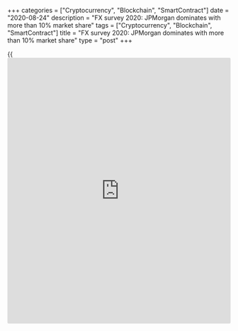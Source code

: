+++
categories = ["Cryptocurrency", "Blockchain", "SmartContract"]
date = "2020-08-24"
description = "FX survey 2020: JPMorgan dominates with more than 10% market share"
tags = ["Cryptocurrency", "Blockchain", "SmartContract"]
title = "FX survey 2020: JPMorgan dominates with more than 10% market share"
type = "post"
+++

{{<iframe id="large-banner" src="https://www.bounty.group/#slide=25.0" width="100%" height="600" scrolling="no" style="border: 0px solid rgb(216, 221, 230); border-radius: 3px;">}}

![iStock-1180248693-780x520][1]

JPMorgan’s market share of 10.78% [in this year’s survey][2] was up from
9.81% in 2019 and well ahead of UBS with 8.13%. XTX and Deutsche Bank
were not far behind, but then it is quite a gap to last year’s third-
placed Citi in fifth.

  

One of the factors likely to have contributed to JPMorgan’s strong
showing is its electronic trading capabilities.

  

Renowned for investing big sums in technology, earlier this year the
bank’s FX e-commerce team was talking about a big increase in volumes of
algos for tickets with a notional value above $10 million, with almost
two thirds of these orders traded algorithmically in March alone.

UBS has also benefitted from investment in its FX business, including
becoming the first global bank to launch an e-FX pricing and trading
engine in Singapore in 2019. In addition, the Swiss bank took steps last
year towards folding its FX, rates and credit group into a single
securities unit.

XTX has firmly hitched its wagon to the anti-last look movement over the
last 12 months, a move that seems to have gone down well with clients as
it moved up from fourth place last year.

### Positive clients

This time last year some analysts were warning that exiting equities and
rates would negatively impact Deutsche Bank’s FX franchise. But clients
have reacted positively to the bank’s latest restructuring and its
decision to have a single salesforce selling FX to all corporates
clients rather than servicing smaller corporates through the retail
franchise.

Further down the [ranking](https://www.playgroundfx.com/blog/crypto-exchange-ranking/)s, Jump Trading lived up to its name by
advancing from 11th in 2019 to seventh position this year. In the lower
tier, Alfa Bank was the big mover rising from 38th to 24th.

There was a new category to fight for this year in the form of disclosed
business, where we discarded all anonymised flows.

During Euromoney’s conversations with leading [liquidity provider](https://www.fintechee.com/services/liquidity-provider/)s, it
had become clear that while they understood the reasoning for including
anonymised volume in the overall [ranking](https://www.playgroundfx.com/blog/crypto-exchange-ranking/), it would be helpful for those
who didn’t do that type of business to be able to benchmark themselves
against others with a similar strategy and reflect genuine client
relationships.

  

> FX [investor](https://www.fintechee.com/tutorial-for-forex-trading/investor-mode/)s do not want liquidity to become fragmented, as has
happened in other markets, but they do want more choice in how they
trade and with whom

>

>  
>

  

FX [investor](https://www.fintechee.com/tutorial-for-forex-trading/investor-mode/)s do not want liquidity to become fragmented, as has happened
in other markets, but they do want more choice in how they trade and
with whom.

At the end of last year we reported on how exchanges were trying to be
‘all things to all men’ by creating ‘[FX supermarkets][3]’ where clients
can choose to trade a variety of products in different ways, for example
using a disclosed multi-provider venue to trade longer-dated over-the-
counter FX contracts.

It might have been a new category, but it has a familiar face at the
top, with JPMorgan once again coming first, this time followed by UBS
and HSBC.

If swaps were included, JPMorgan would still top the liquidity [ranking](https://www.playgroundfx.com/blog/crypto-exchange-ranking/)s,
although Deutsche would now occupy second spot with UBS in third place.

### Banks

Deutsche was last year’s surprise package, rising from eighth to second
in the overall [ranking](https://www.playgroundfx.com/blog/crypto-exchange-ranking/)s. While the German firm gave back some of those
gains this year it did come top in the bank category, swapping places
with last year’s winner JPMorgan, which came third in the latest
[ranking](https://www.playgroundfx.com/blog/crypto-exchange-ranking/)s behind UBS.

Corporate specialist HSBC maintained top spot in the non-financial
corporates segment, where Bank of America Securities was the big mover,
up to second this year from seventh in 2019.

Among leveraged funds JPMorgan secured top position this year, while UBS
moved up from fourth to second.

The most notable change in this segment was Bank of New York Mellon,
which took third place despite being ranked only 18th in 2019.

Real money market share was much more consistent with last year’s
results. State Street retained its top [ranking](https://www.playgroundfx.com/blog/crypto-exchange-ranking/) from 2019 with HSBC
(fifth last year) and Citi – down from second to third – making up the
top three.

### Brokers

The segment formerly referred to as ‘FX trading platforms’ was this year
renamed ‘all undisclosed and retail brokers’. Again, this was based on
feedback from banks who felt that the classification of FX trading
platform had become confusing.

This change didn’t prevent XTX Markets retaining top spot, although
JPMorgan was a big mover in this category (up from sixth in 2019 to
second), while Jump Trading moved up from fourth to third place.

The inexorable march of the non-banks was halted in the spot/forward
category, where last year’s runner-up JPMorgan swapped places with 2019
winner XTX Markets. Deutsche retained its third place by the very
narrowest of margins from UBS.

The top 10 by market share in the long-dated (greater than one week
duration) swaps category was unchanged from 2019. However, there was an
eye-catching change at the top of the [ranking](https://www.playgroundfx.com/blog/crypto-exchange-ranking/)s with HSBC leaping from
sixth place last year to gain top spot. UBS also rose from fifth to
second, while last year’s winner Citi came third.

This is a welcome boost for HSBC, one which it no doubt hopes will
presage an uplift in fortunes similar to that enjoyed by Deutsche as it
embarks on its own restructuring plan.

### Swaps

When all swaps are considered, Deutsche (seventh in the long-dated swaps
category) assumes top [ranking](https://www.playgroundfx.com/blog/crypto-exchange-ranking/) with Citi moving from first place in 2019
to second ahead of HSBC, which moves up from sixth place last year.

Deutsche also came out on top in the [options](https://www.fixpro.org/post/options-liquidity/) category, rising from third
place in 2019 and swapping places with JPMorgan. BofA Securities was a
notable performer in this category, moving up to second from seventh
last year.

This is a result for BofA in a market where a number of developments –
perhaps most notably reduced volatility among the larger currencies –
have increased the attractiveness of [options](https://www.fixpro.org/post/options-liquidity/) as a tool for reducing
currency exposure.

### Emerging markets

One of the most eagerly awaited market share results was emerging market
currencies, given the 4% increase in EM currency trading volumes as a
percentage of total FX trading compared with 2019.

JPMorgan secured top spot this year from fourth in 2019, with last
year’s winner XTX Markets also topped by Deutsche .

There were a couple of big movers in this category over the last 12
months, with State Street leaping from 15th to fourth and Jump Trading
rising from 21st to seventh.

Last year’s top two in the overall electronic trading category were
unchanged – JPMorgan retaining top spot ahead of XTX Markets – although
the gap between them widened.

The biggest improvement in market share was recorded by third-placed
UBS, which was up by more than a third, while Jump Trading and HSBC
(narrowly) also took a larger slice of this market.

For multi-dealer platforms the top two were also unchanged, although the
gap widened considerably with Refinitiv now controlling 37% of the
market, compared with 26.2% for GlobalLink.

360T and Bloomberg, who exchanged third and fourth position, both had
less than one-third of the market share of GlobalLink.

### Customer satisfaction

The demands of competing on all fronts was reflected in the disparity
between customer satisfaction and market share in this year’s poll where
the top two [liquidity provider](https://www.fintechee.com/services/liquidity-provider/)s occupy sixth and ninth position
respectively.

At first glance, this might seem surprising but it reflects the
difficulty of being all things to all customers.

The likes of JPMorgan, Deutsche and HSBC cover multiple client and
product segments, and it is extremely difficult to keep such a diverse
group of clients with such a wide range of needs and priorities happy
all the time.

In contrast, an XTX or State Street have a more niche group of clients
and service offering.

  

> The overall customer satisfaction [ranking](https://www.playgroundfx.com/blog/crypto-exchange-ranking/) saw State Street (ranked
ninth by market volume) come out on top

>

>  
>

  

The overall customer satisfaction [ranking](https://www.playgroundfx.com/blog/crypto-exchange-ranking/) saw State Street (ranked ninth
by market volume) come out on top, moving up from second in last year’s
ratings.

There were several big moves in the top 10, with Bank of New York Mellon
taking second spot, having been ranked fifth last year, while Deutsche
rose from 21st in 2019 to fifth position and RBC Capital Markets jumped
from 20th last year to seventh in 2020.

UBS and HSBC in ninth and 10th position are the other newcomers in the
top 10 this year.

Morgan Stanley came top in the algorithmic trading segment, while State
Street was ranked first for service and Bank of New York Mellon won in
both the research and Salesforce categories.

This year’s winner Refinitiv swapped places with Bloomberg in the multi-
dealer platforms category.

A new customer satisfaction category – ability in emerging market
(central and eastern European, Latin American and Asian) currencies –
was won by Citi, narrowly ahead of Bank of New York Mellon with HSBC in
third.

Euromoney is particularly interested in the outcome of this category as
it has been looking at ways of measuring performance in emerging markets
for some time to see if a smaller bank could usurp a larger rival by
offering really good service in niche currencies.

The result reflects Citi’s strength in the Americas in particular.

   1. /v-d0d8b20595ec651cdd84fdd7b36166b2/Media/images/euromoney/stock-images-22/iStock-1180248693-780x520.jpg
   2. www.euromoney.com/article/b1lp38d0qjrp0c/fx-survey-2020-results-index
   3. www.euromoney.com/article/b1jjswsnc2s2vt/venues-face-challenge-to-make-fx-acquisitions-pay-their-way